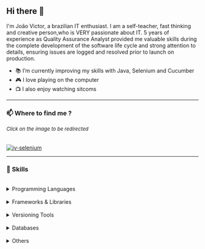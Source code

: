 
 ## Hi there 👋 
  I'm João Victor, a brazilian IT enthusiast. I am a self-teacher, fast thinking and creative person,who is VERY passionate about IT. 5 years of experience as Quality Assurance Analyst provided me valuable skills during the complete development of the software life cycle and strong attention to details, ensuring issues are logged and resolved prior to launch on production.
  
- 📚 I’m currently improving my skills with Java, Selenium and Cucumber 
- 🎮 I love playing on the computer
- 📺 I also enjoy watching sitcoms

<hr>
 
### 📫  Where to find me ?
<p> <font size="2" > <i>Click on the image to be redirected</i> </font> </p><br>
  <a href="https://www.linkedin.com/in/joao-victor-machado/"> <img align="center" alt="jv-selenium" height="30" width="100" src="https://img.shields.io/badge/LinkedIn-0077B5?style=for-the-badge&logo=linkedin&logoColor=white"> </a>
<hr>


### 🚀 Skills 

<div style="display: inline_block">
<br>
  <details>
  <summary> Programming Languages </summary>
  
<br/>
 <img align="center" alt="jv-html" width="50" style="margin-right: 5px" src="https://raw.githubusercontent.com/devicons/devicon/master/icons/html5/html5-original.svg" />
 <img align="center" alt="jv-css" width="50" style="padding-right: 5px"src="https://raw.githubusercontent.com/devicons/devicon/master/icons/css3/css3-original.svg" />
  <img align="center" alt="jv-js" width="50" style="padding-right: 5px" src="https://raw.githubusercontent.com/devicons/devicon/master/icons/javascript/javascript-plain.svg" />
 <img align="center" alt="jv-java" width="50" style="padding-right: 5px" src="https://raw.githubusercontent.com/devicons/devicon/1119b9f84c0290e0f0b38982099a2bd027a48bf1/icons/java/java-original-wordmark.svg" />
  <img align="center" alt="jv-python" width="50"style="padding-right: 5px"  src="https://raw.githubusercontent.com/devicons/devicon/master/icons/python/python-original.svg" />
  <img align="center" alt="jv-GO" width="50" src="https://raw.githubusercontent.com/devicons/devicon/1119b9f84c0290e0f0b38982099a2bd027a48bf1/icons/go/go-original.svg" />
    </div>
    </details>
  
 <div style="display: inline_block">
  <br>
 <details>
  <summary> Frameworks & Libraries </summary>
 
   <br/>
<img align="center" alt="jv-react" width="50" src="https://raw.githubusercontent.com/devicons/devicon/1119b9f84c0290e0f0b38982099a2bd027a48bf1/icons/react/react-original.svg"/>
   <img align="center" alt="jv-selenium" width="50" src="https://raw.githubusercontent.com/devicons/devicon/1119b9f84c0290e0f0b38982099a2bd027a48bf1/icons/selenium/selenium-original.svg" />
  <img align="center" alt="jv-cypress" width="50" src="https://browserstack.wpenginepowered.com/wp-content/uploads/2022/06/cypress-bw.png"/>
  <img align="center" alt="jv-cucumber" width="75" src="https://raw.githubusercontent.com/devicons/devicon/1119b9f84c0290e0f0b38982099a2bd027a48bf1/icons/cucumber/cucumber-plain-wordmark.svg" />
   </div>
  </details>
  
  <div style="display: inline_block">
  <br>
 <details>
  <summary> Versioning Tools </summary>
   
   <br/>
   <img align="center" alt="jv-npm" width="50" src="https://raw.githubusercontent.com/devicons/devicon/1119b9f84c0290e0f0b38982099a2bd027a48bf1/icons/npm/npm-original-wordmark.svg" />
<img align="center" alt="jv-maven" width="50" src="https://upload.wikimedia.org/wikipedia/commons/thumb/5/52/Apache_Maven_logo.svg/340px-Apache_Maven_logo.svg.png?20190703111750" /> 
  <img align="center" alt="jv-git" width="50" src="https://raw.githubusercontent.com/devicons/devicon/1119b9f84c0290e0f0b38982099a2bd027a48bf1/icons/git/git-original-wordmark.svg" /> 
  <img align="center" alt="jv-github" width="50" src="https://raw.githubusercontent.com/devicons/devicon/1119b9f84c0290e0f0b38982099a2bd027a48bf1/icons/github/github-original.svg" />
   </div>
  </details>
   
   <div style="display: inline_block">
  <br>
 <details>
  <summary> Databases </summary>
   
   <br/>
   <img align="center" alt="jv-JIRA" width="80" src="https://encrypted-tbn0.gstatic.com/images?q=tbn:ANd9GcS2Kcp_aAsBhLobVnojlfORCkGzKt263Qyr5Q&usqp=CAU"/>
   </div>
  </details>
   
   <div style="display: inline_block">
  <br>
 <details>
  <summary> Others </summary>
  
   <br/>
  <img align="center" alt="jv-jenkins" width="50" src="https://user-images.githubusercontent.com/35797632/228700234-b8c1a83f-1a9b-4433-bbc5-598f316f9c82.png" />
  <img align="center" alt="jv-JIRA" width="50" src="https://raw.githubusercontent.com/devicons/devicon/1119b9f84c0290e0f0b38982099a2bd027a48bf1/icons/jira/jira-original-wordmark.svg" />
  </div>
  </details>
 
